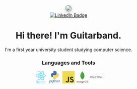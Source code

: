 <div id="header" align="center">
  <img src="https://avatars.githubusercontent.com/u/60247328?v=4" width="100" style="border: 2px solid #aaaaaa; border-radius:50px; box-shadow: 0 4px 10px rgba(0, 0, 0, 0.2)"/>
  <div id="badges">
      <a href="https://www.linkedin.com/in/preetish-choudhary-a9b628328/">
        <img src="https://img.shields.io/badge/LinkedIn-blue?style=for-the-badge&logo=linkedin&logoColor=white" alt="LinkedIn Badge"/>
      </a>
    </div>
    <h1>
      Hi there! I'm Guitarband.
    </h1>
    <p>I'm a first year university student studying computer science.</p>
    <h3>Languages and Tools</h3>
    <div>
        <img src="https://raw.githubusercontent.com/devicons/devicon/ca28c779441053191ff11710fe24a9e6c23690d6/icons/react/react-original-wordmark.svg" title="React" alt="React" height="40px" width="40px" />
        <img src="https://raw.githubusercontent.com/devicons/devicon/ca28c779441053191ff11710fe24a9e6c23690d6/icons/python/python-original-wordmark.svg" title="Python" alt="Python" height="40px" width="40px" />
        <img src="https://raw.githubusercontent.com/devicons/devicon/ca28c779441053191ff11710fe24a9e6c23690d6/icons/javascript/javascript-original.svg" title="Javascript" alt="Javascript" height="40px" width="40px" />
        <img src="https://raw.githubusercontent.com/devicons/devicon/ca28c779441053191ff11710fe24a9e6c23690d6/icons/mongodb/mongodb-original-wordmark.svg" title="MongoDB" alt="MongoDB" height="40px" width="40px" />
        <img src="https://raw.githubusercontent.com/devicons/devicon/ca28c779441053191ff11710fe24a9e6c23690d6/icons/express/express-original-wordmark.svg" title="Express" alt="Express" height="40px" width="40px" />
    </div>
</div>




